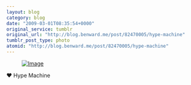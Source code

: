 ```yaml
---
layout: blog
category: blog
date: "2009-03-01T08:35:54+0000"
original_service: tumblr
original_url: "http://blog.benward.me/post/82470005/hype-machine"
tumblr_post_type: photo
atomid: "http://blog.benward.me/post/82470005/hype-machine"
---
```

<figure class="photo">
  <a href="http://hypem.com/benward"><img src="http://benward.me/res/tumblr/media/82470005/0.jpg" alt="Image"></a>
</figure>

♥ Hype Machine